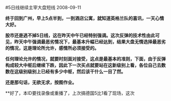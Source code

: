#5日线继续主宰大盘短线
2008-09-11

**终于回到广州，早上5点半到，一到酒店公寓，就知道英格兰队的喜讯，一天心情大好。**



**股市还是逃不掉5日线，这在昨天中午已经特别强调。这次反弹的技术性由此可见，昨天中午强调最恶劣情况下，最基本升幅已经达到，结果大盘无情选择最恶劣的情况，这是理论所允许，感情所必须接受的。**



**任何理论允许的情况，就要时刻面对接受，这点是最基本的准则，下面，由于反弹构成较大中枢后继续下跌，因此下一次买点就要站在这新级别上看，各位自己去数数在这级别级别上已经有多少中枢，然后该干什么一目了然。**



**还是那句话，无欲无求，按图作业。**



**好了，本ID要找录像或重播了，上次搞德国5比1看了现场，这次